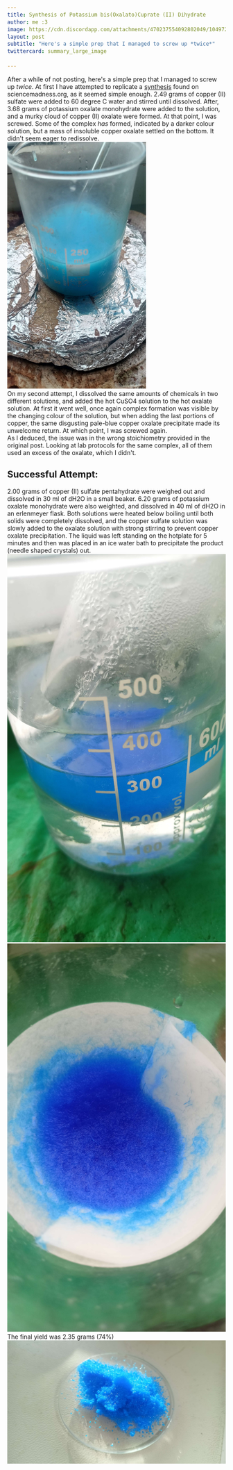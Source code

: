 ```yaml
---
title: Synthesis of Potassium bis(Oxalato)Cuprate (II) Dihydrate
author: me :3 
image: https://cdn.discordapp.com/attachments/470237554092802049/1049722953824219146/IMG20221206133103.jpg 
layout: post 
subtitle: "Here's a simple prep that I managed to screw up *twice*" 
twittercard: summary_large_image

---
```


After a while of not posting, here's a simple prep that I managed to screw up *twice*.
At first I have attempted to replicate a <a href="https://www.sciencemadness.org/whisper/viewthread.php?tid=30660">synthesis</a> found on sciencemadness.org, as it seemed simple enough. 2.49 grams of copper (II) sulfate were added to 60 degree C water and stirred until dissolved. After, 3.68 grams of potassium oxalate monohydrate were added to the solution, and a murky cloud of copper (II) oxalate were formed. At that point, I was screwed. Some of the complex *has* formed, indicated by a darker colour solution, but a mass of insoluble copper oxalate settled on the bottom. It didn't seem eager to redissolve. 
<br> 
<img src="/assets/images/IMG20221203125032.jpg" width="320">
<br> 
On my second attempt, I dissolved the same amounts of chemicals in two different solutions, and added the hot CuSO4 solution to the hot oxalate solution. At first it went well, once again complex formation was visible by the changing colour of the solution, but when adding the last portions of copper, the same disgusting pale-blue copper oxalate precipitate made its unwelcome return. At which point, I was screwed again.
<br>
As I deduced, the issue was in the wrong stoichiometry provided in the original post. Looking at lab protocols for the same complex, all of them used an excess of the oxalate, which I didn't.
## Successful Attempt: 

2.00 grams of copper (II) sulfate pentahydrate were weighed out and dissolved in 30 ml of dH2O in a small beaker. 6.20 grams of potassium oxalate monohydrate were also weighted, and dissolved in 40 ml of dH2O in an erlenmeyer flask. Both solutions were heated below boiling until both solids were completely dissolved, and the copper sulfate solution was slowly added to the oxalate solution with strong stirring to prevent copper oxalate precipitation. The liquid was left standing on the hotplate for 5 minutes and then was placed in an ice water bath to precipitate the product (needle shaped crystals) out.
<br>
<img class="gallery_image" src="/assets/images/IMG20221203144101.jpg">
<img class="gallery_image" src="/assets/images/IMG20221203152352.jpg">
<br> 
The final yield was 2.35 grams (74%)
<br> 
<img src="/assets/images/IMG20221206133103.jpg" width="520">
